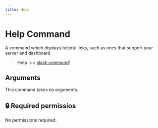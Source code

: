 ```yaml
---
title: Help
---
```

# Help Command

A command which displays helpful links, such as ones that support your server and dashboard.

> **Help** is a [slash command](https://docs.monni.fyi/tutorials/slash-commands)!

## Arguments

This command takes no arguments.

## 🔒 Required permissios

No permissions required.